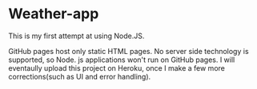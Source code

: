 # Weather-app

This is my first attempt at using Node.JS.

GitHub pages host only static HTML pages. No server side technology is supported, so Node. js applications won't run on GitHub pages.
I will eventaully upload this project on Heroku, once I make a few more corrections(such as UI and error handling). 

